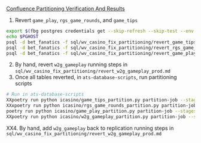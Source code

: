 [Confluence Partitioning Verification And Results](https://betfanatics.atlassian.net/wiki/spaces/~712020e46643aef5b74b8caaf2476955d16cef/pages/1836253275/WV+Partitioning+Results+-+cleanup+re-partitioning)

1. Revert `game_play`, `rgs_game_rounds`, and `game_tips`
```sh
export $(fbg postgres credentials get --skip-refresh --skip-test --env fbg-prod-1wv fbg-prod-1wv-postgresql)
echo $PGHOST
psql -d bet_fanatics -f sql/wv_casino_fix_partitioning/revert_game_tips.sql -v ON_ERROR_STOP=1
psql -d bet_fanatics -f sql/wv_casino_fix_partitioning/revert_rgs_game_rounds.sql -v ON_ERROR_STOP=1
psql -d bet_fanatics -f sql/wv_casino_fix_partitioning/revert_game_play.sql -v ON_ERROR_STOP=1
```
2. By hand, revert `w2g_gameplay` running steps in `sql/wv_casino_fix_partitioning/revert_w2g_gameplay_prod.md`
3. Once all tables reverted, in `ats-database-scripts`, run partitioning scripts
```sh
# Run in ats-database-scripts
XXpoetry run python icasino/game_tips_partition.py partition-job --stages prod --targets fbg-prod-1wv
XXxpoetry run python icasino/rgs_game_rounds_partition.py partition-job --stages prod --targets fbg-prod-1wv
poetry run python icasino/game_play_partition.py partition-job --stages prod --targets fbg-prod-1wv
XXpoetry run python icasino/w2g_gameplay_partition.py partition-job --stages prod --targets fbg-prod-1wv
```
XX4. By hand, add `w2g_gameplay` back to replication running steps in `sql/wv_casino_fix_partitioning/revert_w2g_gameplay_prod.md`

